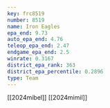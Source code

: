 ```yaml
---
key: frc8519
number: 8519
name: Iron Eagles
epa_end: 9.73
auto_epa_end: 4.76
teleop_epa_end: 2.47
endgame_epa_end: 2.5
winrate: 0.3167
district_epa_rank: 363
district_epa_percentile: 0.2896
type: Team
---
```

[[2024mibel]]
[[2024mimil]]
